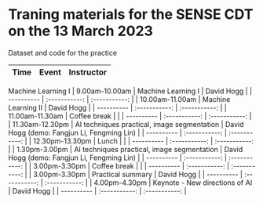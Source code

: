 # Traning materials for the SENSE CDT on the 13 March 2023

Dataset and code for the practice

| Time | Event     | Instructor     |
| ---------- | :-----------:  | :-----------: |
Machine Learning I
| 9.00am-10.00am   | Machine Learning I     | David Hogg      |
| ---------- | :-----------:  | :-----------: |
| 10.00am-11.00am   | Machine Learning II     | David Hogg      |
| ---------- | :-----------:  | :-----------: |
| 11.00am-11.30am   | Coffee break     |     |
| ---------- | :-----------:  | :-----------: |
| 11.30am-12.30pm   | AI techniques practical, image segmentation     | David Hogg (demo: Fangjun Li, Fengming Lin)     |
| ---------- | :-----------:  | :-----------: |
| 12.30pm-13.30pm   | Lunch     |      |
| ---------- | :-----------:  | :-----------: |
| 1.30pm-3.00pm   | AI techniques practical, image segmentation     | David Hogg (demo: Fangjun Li, Fengming Lin)     |
| ---------- | :-----------:  | :-----------: |
| 3.00pm-3.30pm   | Coffee break     |     |
| ---------- | :-----------:  | :-----------: |
| 3.00pm-3.30pm   | Practical summary     |   David Hogg  |
| ---------- | :-----------:  | :-----------: |
| 4.00pm-4.30pm   | Keynote - New directions of AI    |   David Hogg  |
| ---------- | :-----------:  | :-----------: |


